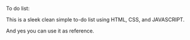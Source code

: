 To do list: 

This is a sleek clean simple to-do list using HTML, CSS, and JAVASCRIPT. 

And yes you can use it as reference.





